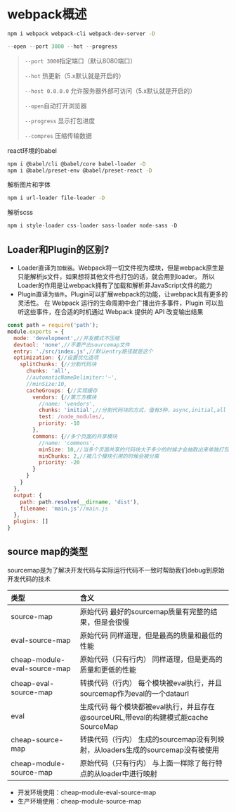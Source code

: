 # webpack概述

```bash
npm i webpack webpack-cli webpack-dev-server -D
```



```js
--open --port 3000 --hot --progress
```

> `--port 3000`指定端口（默认8080端口）
>
> `--hot` 热更新（5.x默认就是开启的）
>
> `--host 0.0.0.0` 允许服务器外部可访问（5.x默认就是开启的）
>
> `--open`自动打开浏览器
>
> `--progress` 显示打包进度
>
> `--compres` 压缩传输数据



react环境的babel

```bash
npm i @babel/cli @babel/core babel-loader -D
npm i @babel/preset-env @babel/preset-react -D
```



解析图片和字体

```bash
npm i url-loader file-loader -D
```



解析scss

```js
npm i style-loader css-loader sass-loader node-sass -D
```



##  Loader和Plugin的区别?

- Loader直译为`加载器`。Webpack将一切文件视为模块，但是webpack原生是只能解析js文件，如果想将其他文件也打包的话，就会用到loader。 所以Loader的作用是让webpack拥有了加载和解析非JavaScript文件的能力
- Plugin直译为`插件`。Plugin可以扩展webpack的功能，让webpack具有更多的灵活性。 在 Webpack 运行的生命周期中会广播出许多事件，Plugin 可以监听这些事件，在合适的时机通过 Webpack 提供的 API 改变输出结果





```js
const path = require('path');
module.exports = {
  mode: 'development',//开发模式不压缩
  devtool: 'none',//不要产出sourcemap文件
  entry: './src/index.js',//默认entry路径就是这个
  optimization: {//设置优化选项
    splitChunks: {//分割代码块
      chunks: 'all',
      //automaticNameDelimiter:'~',
      //minSize:10,
      cacheGroups: {//实现缓存
        vendors: {//第三方模块
          //name: 'vendors', 
          chunks: 'initial',//分割代码块的方式，值有3种，async,initial,all
          test: /node_modules/,
          priority: -10
        },
        commons: {//多个页面的共享模块
          //name: 'commons', 
          minSize: 10,//当多个页面共享的代码块大于多少的时候才会抽取出来单独打包
          minChunks: 2,//被几个模块引用的时候会被分离
          priority: -20
        }
      }
    }
  },
  output: {
    path: path.resolve(__dirname, 'dist'),
    filename: 'main.js'//main.js
  },
  plugins: []
}
```





## source map的类型

sourcemap是为了解决开发代码与实际运行代码不一致时帮助我们debug到原始开发代码的技术

| 类型                         | 含义                                                         |
| :--------------------------- | :----------------------------------------------------------- |
| source-map                   | 原始代码 最好的sourcemap质量有完整的结果，但是会很慢         |
| eval-source-map              | 原始代码 同样道理，但是最高的质量和最低的性能                |
| cheap-module-eval-source-map | 原始代码（只有行内） 同样道理，但是更高的质量和更低的性能    |
| cheap-eval-source-map        | 转换代码（行内） 每个模块被eval执行，并且sourcemap作为eval的一个dataurl |
| eval                         | 生成代码 每个模块都被eval执行，并且存在@sourceURL,带eval的构建模式能cache SourceMap |
| cheap-source-map             | 转换代码（行内） 生成的sourcemap没有列映射，从loaders生成的sourcemap没有被使用 |
| cheap-module-source-map      | 原始代码（只有行内） 与上面一样除了每行特点的从loader中进行映射 |

- 开发环境使用：cheap-module-eval-source-map
- 生产环境使用：cheap-module-source-map